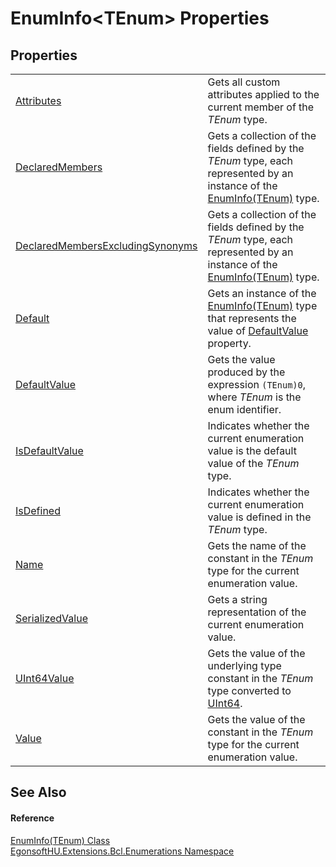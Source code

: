 # EnumInfo&lt;TEnum&gt; Properties




## Properties
<table>
<tr>
<td><a href="P_EgonsoftHU_Extensions_Bcl_Enumerations_EnumInfo_1_Attributes.md">Attributes</a></td>
<td>Gets all custom attributes applied to the current member of the <em>TEnum</em> type.</td></tr>
<tr>
<td><a href="P_EgonsoftHU_Extensions_Bcl_Enumerations_EnumInfo_1_DeclaredMembers.md">DeclaredMembers</a></td>
<td>Gets a collection of the fields defined by the <em>TEnum</em> type, each represented by an instance of the <a href="T_EgonsoftHU_Extensions_Bcl_Enumerations_EnumInfo_1.md">EnumInfo(TEnum)</a> type.</td></tr>
<tr>
<td><a href="P_EgonsoftHU_Extensions_Bcl_Enumerations_EnumInfo_1_DeclaredMembersExcludingSynonyms.md">DeclaredMembersExcludingSynonyms</a></td>
<td>Gets a collection of the fields defined by the <em>TEnum</em> type, each represented by an instance of the <a href="T_EgonsoftHU_Extensions_Bcl_Enumerations_EnumInfo_1.md">EnumInfo(TEnum)</a> type.</td></tr>
<tr>
<td><a href="P_EgonsoftHU_Extensions_Bcl_Enumerations_EnumInfo_1_Default.md">Default</a></td>
<td>Gets an instance of the <a href="T_EgonsoftHU_Extensions_Bcl_Enumerations_EnumInfo_1.md">EnumInfo(TEnum)</a> type that represents the value of <a href="P_EgonsoftHU_Extensions_Bcl_Enumerations_EnumInfo_1_DefaultValue.md">DefaultValue</a> property.</td></tr>
<tr>
<td><a href="P_EgonsoftHU_Extensions_Bcl_Enumerations_EnumInfo_1_DefaultValue.md">DefaultValue</a></td>
<td>Gets the value produced by the expression <code>(TEnum)0</code>, where <em>TEnum</em> is the enum identifier.</td></tr>
<tr>
<td><a href="P_EgonsoftHU_Extensions_Bcl_Enumerations_EnumInfo_1_IsDefaultValue.md">IsDefaultValue</a></td>
<td>Indicates whether the current enumeration value is the default value of the <em>TEnum</em> type.</td></tr>
<tr>
<td><a href="P_EgonsoftHU_Extensions_Bcl_Enumerations_EnumInfo_1_IsDefined.md">IsDefined</a></td>
<td>Indicates whether the current enumeration value is defined in the <em>TEnum</em> type.</td></tr>
<tr>
<td><a href="P_EgonsoftHU_Extensions_Bcl_Enumerations_EnumInfo_1_Name.md">Name</a></td>
<td>Gets the name of the constant in the <em>TEnum</em> type for the current enumeration value.</td></tr>
<tr>
<td><a href="P_EgonsoftHU_Extensions_Bcl_Enumerations_EnumInfo_1_SerializedValue.md">SerializedValue</a></td>
<td>Gets a string representation of the current enumeration value.</td></tr>
<tr>
<td><a href="P_EgonsoftHU_Extensions_Bcl_Enumerations_EnumInfo_1_UInt64Value.md">UInt64Value</a></td>
<td>Gets the value of the underlying type constant in the <em>TEnum</em> type converted to <a href="https://learn.microsoft.com/dotnet/api/system.uint64" target="_blank" rel="noopener noreferrer">UInt64</a>.</td></tr>
<tr>
<td><a href="P_EgonsoftHU_Extensions_Bcl_Enumerations_EnumInfo_1_Value.md">Value</a></td>
<td>Gets the value of the constant in the <em>TEnum</em> type for the current enumeration value.</td></tr>
</table>

## See Also


#### Reference
<a href="T_EgonsoftHU_Extensions_Bcl_Enumerations_EnumInfo_1.md">EnumInfo(TEnum) Class</a>  
<a href="N_EgonsoftHU_Extensions_Bcl_Enumerations.md">EgonsoftHU.Extensions.Bcl.Enumerations Namespace</a>  

